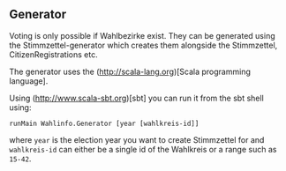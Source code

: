 ## Generator

Voting is only possible if Wahlbezirke exist.
They can be generated using the Stimmzettel-generator which creates them alongside the Stimmzettel, CitizenRegistrations etc.

The generator uses the (http://scala-lang.org)[Scala programming language].

Using (http://www.scala-sbt.org)[sbt] you can run it from the sbt shell using:

```
runMain Wahlinfo.Generator [year [wahlkreis-id]]
```

where `year` is the election year you want to create Stimmzettel for and
`wahlkreis-id` can either be a single id of the Wahlkreis or a range such as `15-42`.
